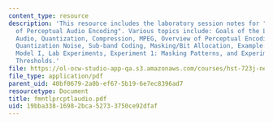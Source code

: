 ```yaml
---
content_type: resource
description: 'This resource includes the laboratory session notes for "Fundamentals
  of Perceptual Audio Encoding". Various topics include: Goals of the Lab, Digital
  Audio, Quantization, Compression, MPEG, Overview of Perceptual Encoding, Masking,
  Quantization Noise, Sub-band Coding, Masking/Bit Allocation, Example: MPEG-1 Psychoacoustic
  Model I, Lab Experiments, Experiment 1: Masking Patterns, and Experiment 2: Masking
  Thresholds.'
file: https://ol-ocw-studio-app-qa.s3.amazonaws.com/courses/hst-723j-neural-coding-and-perception-of-sound-spring-2005/19bba33816982bca52733750ce92dfaf_fmntlprcptlaudio.pdf
file_type: application/pdf
parent_uid: 40bf0679-2a0b-ef67-5b19-6e7ec8396ad7
resourcetype: Document
title: fmntlprcptlaudio.pdf
uid: 19bba338-1698-2bca-5273-3750ce92dfaf
---
```

